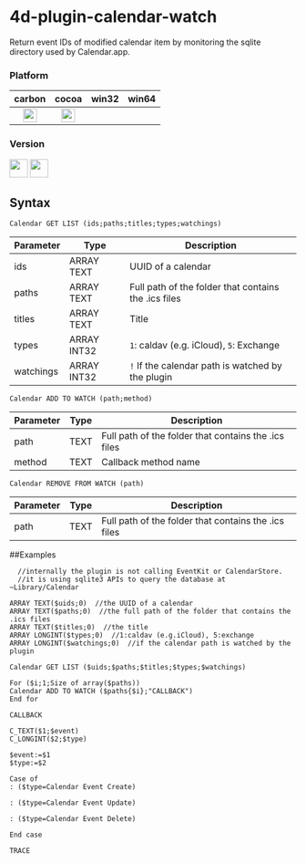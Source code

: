# 4d-plugin-calendar-watch
Return event IDs of modified calendar item by monitoring the sqlite directory used by Calendar.app.

### Platform

| carbon | cocoa | win32 | win64 |
|:------:|:-----:|:---------:|:---------:|
|<img src="https://cloud.githubusercontent.com/assets/1725068/22371562/1b091f0a-e4db-11e6-8458-8653954a7cce.png" width="24" height="24" />|<img src="https://cloud.githubusercontent.com/assets/1725068/22371562/1b091f0a-e4db-11e6-8458-8653954a7cce.png" width="24" height="24" />|||

### Version

<img src="https://cloud.githubusercontent.com/assets/1725068/18940649/21945000-8645-11e6-86ed-4a0f800e5a73.png" width="32" height="32" /> <img src="https://cloud.githubusercontent.com/assets/1725068/18940648/2192ddba-8645-11e6-864d-6d5692d55717.png" width="32" height="32" />

## Syntax

```
Calendar GET LIST (ids;paths;titles;types;watchings)
```

Parameter|Type|Description
------------|------------|----
ids|ARRAY TEXT|UUID of a calendar
paths|ARRAY TEXT|Full path of the folder that contains the .ics files
titles|ARRAY TEXT|Title
types|ARRAY INT32|``1``: caldav (e.g. iCloud), ``5``: Exchange
watchings|ARRAY INT32|``!`` If the calendar path is watched by the plugin

```
Calendar ADD TO WATCH (path;method)
```

Parameter|Type|Description
------------|------------|----
path|TEXT|Full path of the folder that contains the .ics files
method|TEXT|Callback method name

```
Calendar REMOVE FROM WATCH (path)
```

Parameter|Type|Description
------------|------------|----
path|TEXT|Full path of the folder that contains the .ics files

##Examples

```
  //internally the plugin is not calling EventKit or CalendarStore.
  //it is using sqlite3 APIs to query the database at ~Library/Calendar

ARRAY TEXT($uids;0)  //the UUID of a calendar
ARRAY TEXT($paths;0)  //the full path of the folder that contains the .ics files
ARRAY TEXT($titles;0)  //the title
ARRAY LONGINT($types;0)  //1:caldav (e.g.iCloud), 5:exchange
ARRAY LONGINT($watchings;0)  //if the calendar path is watched by the plugin

Calendar GET LIST ($uids;$paths;$titles;$types;$watchings)

For ($i;1;Size of array($paths))
Calendar ADD TO WATCH ($paths{$i};"CALLBACK")
End for 
```

``CALLBACK``

```
C_TEXT($1;$event)
C_LONGINT($2;$type)

$event:=$1
$type:=$2

Case of 
: ($type=Calendar Event Create)

: ($type=Calendar Event Update)

: ($type=Calendar Event Delete)

End case 

TRACE
```
